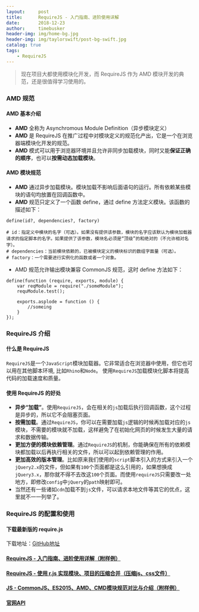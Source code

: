 ```yaml
---
layout:     post
title:      RequireJS - 入门指南、进阶使用详解
date:       2018-12-23
author:     timebusker
header-img: img/home-bg.jpg
header-img: img/taylorswift/post-bg-swift.jpg
catalog: true
tags:
    - RequireJS
---
```


> 现在项目大都使用模块化开发，而 RequireJS 作为 AMD 模块开发的典范，还是很值得学习使用的。

### AMD 规范
#### AMD 基本介绍
- **AMD** 全称为 Asynchromous Module Definition（异步模块定义） 
- **AMD** 是 RequireJS 在推广过程中对模块定义的规范化产出，它是一个在浏览器端模块化开发的规范。
- **AMD** 模式可以用于浏览器环境并且允许非同步加载模块，同时又能**保证正确的顺序**，也可以**按需动态加载模块**。

#### AMD 模块规范
- **AMD** 通过异步加载模块。模块加载不影响后面语句的运行。所有依赖某些模块的语句均放置在回调函数中。
- **AMD** 规范只定义了一个函数 define，通过 define 方法定义模块。该函数的描述如下：

```
define(id?, dependencies?, factory)

# id：指定义中模块的名字（可选）。如果没有提供该参数，模块的名字应该默认为模块加载器请求的指定脚本的名字。如果提供了该参数，模块名必须是“顶级”的和绝对的（不允许相对名字）。
# dependencies：当前模块依赖的，已被模块定义的模块标识的数组字面量（可选）。
# factory：一个需要进行实例化的函数或者一个对象。
```

- AMD 规范允许输出模块兼容 CommonJS 规范，这时 define 方法如下：

```
define(function (require, exports, module) {
    var reqModule = require("./someModule");
    requModule.test();
      
    exports.asplode = function () {
        //someing
    }
});
```

### RequireJS 介绍 
#### 什么是 RequireJS
`RequireJS`是一个`JavaScript`模块加载器。它非常适合在浏览器中使用，但它也可以用在其他脚本环境, 比如`Rhino`和`Node`。
使用`RequireJS`加载模块化脚本将提高代码的加载速度和质量。

#### 使用 RequireJS 的好处
- **异步“加载”**。使用`RequireJS`，会在相关的`js`加载后执行回调函数，这个过程是异步的，所以它不会阻塞页面。
- **按需加载**。通过`RequireJS`，你可以在需要加载`js`逻辑的时候再加载对应的`js`模块，不需要的模块就不加载，这样避免了在初始化网页的时候发生大量的请求和数据传输。
- **更加方便的模块依赖管理**。通过`RequireJS`的机制，你能确保在所有的依赖模块都加载以后再执行相关的文件，所以可以起到依赖管理的作用。
- **更加高效的版本管理**。比如原来我们使用的`script`脚本引入的方式来引入一个`jQuery2.x`的文件，但如果有`100`个页面都是这么引用的，如果想换成`jQuery3.x`，那你就不得不去改这`100`个页面。而使用`requireJS`只需要改一处地方，即修改`config`中`jQuery`的`path`映射即可。
- 当然还有一些诸如`cdn`加载不到`js`文件，可以请求本地文件等其它的优点，这里就不一一列举了。

### RequireJS 的配置和使用
#### 下载最新版的 require.js
下载地址：[GitHub地址](https://github.com/requirejs/requirejs/releases)

#### [RequireJS - 入门指南、进阶使用详解（附样例）](http://www.hangge.com/blog/cache/detail_1702.html)

#### [RequireJS - 使用 r.js 实现模块、项目的压缩合并（压缩js、css文件）](http://www.hangge.com/blog/cache/detail_1704.html)

#### [JS - CommonJS、ES2015、AMD、CMD模块规范对比与介绍（附样例）](http://www.hangge.com/blog/cache/detail_1686.html)

#### [官网API](https://requirejs.org/docs/api.html)